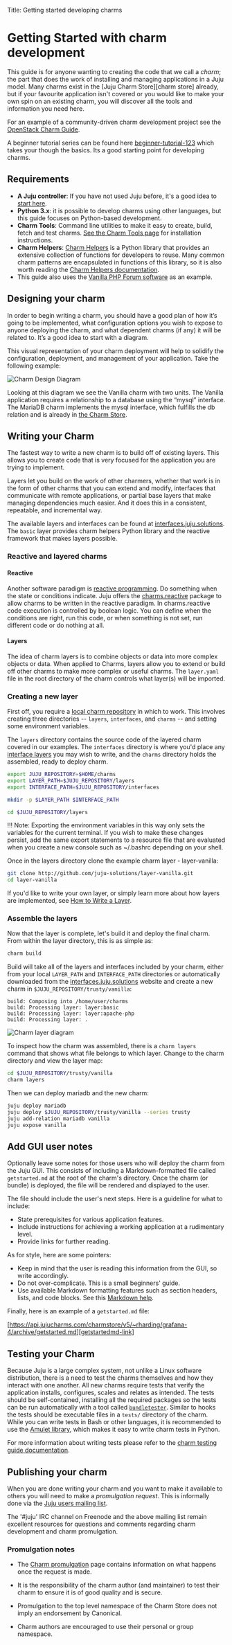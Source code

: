 Title: Getting started developing charms  

# Getting Started with charm development

This guide is for anyone wanting to creating the code that we call
 a _charm_; the part that does the work of installing and managing
applications in a Juju model. Many charms exist in the
[Juju Charm Store][charm store] already, but if your favourite application
isn't covered or you would like to make your own spin on an existing
charm, you will discover all the tools and information you need here.

For an example of a community-driven charm development project see the
[OpenStack Charm Guide][upstream-openstack-charms].

A beginner tutorial series can be found here [beginner-tutorial-123] which
takes your though the basics. Its a good starting point for developing charms.

## Requirements

  - **A Juju controller**: If you have not used Juju before, it's
  a good idea to [start here][getting-started].
  - **Python 3.x**: it is possible to develop charms using other languages,
  but this guide focuses on Python-based development.
  - **Charm Tools**: Command line utilities to make it easy to create,
  build, fetch and test charms. [See the Charm Tools page][charm-tools]
  for installation instructions.
  - **Charm Helpers**: [Charm Helpers][charm-helpers] is a Python library
  that provides an extensive collection of functions for developers to
  reuse. Many common charm patterns are encapsulated in functions of this
  library, so it is also worth reading the
  [Charm Helpers documentation][charm-helper-docs].
  - This guide also uses the [Vanilla PHP Forum software][vanilla] as an
  example.


## Designing your charm

In order to begin writing a charm, you should have a good plan of how it’s
going to be implemented, what configuration options you wish to expose to anyone
deploying the charm, and what dependent charms (if any) it will be related to.
It’s a good idea to start with a diagram.

This visual representation of your charm deployment will help to solidify the
configuration, deployment, and management of your application. Take the
following example:

![Charm Design Diagram](./media/vanilla-planning.png)

Looking at this diagram we see the Vanilla charm with two units. The Vanilla
application requires a relationship to a database using the “mysql” interface.
The MariaDB charm implements the mysql interface, which fulfills the db relation
and is already in [the Charm Store][mariadb].

## Writing your Charm

The fastest way to write a new charm is to build off of existing layers. This
allows you to create code that is very focused for the application you are
trying to implement.

Layers let you build on the work of other charmers, whether that work is in the
form of other charms that you can extend and modify, interfaces that communicate
with remote applications, or partial base layers that make managing dependencies
much easier. And it does this in a consistent, repeatable, and incremental way.

The available layers and interfaces can be found at
[interfaces.juju.solutions][interfaces]. The `basic`
layer provides charm helpers Python library and the reactive framework that
makes layers possible.


### Reactive and layered charms

#### Reactive

Another software paradigm is
[reactive programming][reactive]. Do
something when the state or conditions indicate. Juju offers the
[charms.reactive][charmsreactive] package to allow
charms to be written in the reactive paradigm. In charms.reactive code
execution is controlled by boolean logic. You can define when the conditions
are right, run this code, or when something is not set, run different code or
do nothing at all.

#### Layers

The idea of charm layers is to combine objects or data into more complex objects
or data. When applied to Charms, layers allow you to extend or build off
other charms to make more complex or useful charms. The `layer.yaml` file in
the root directory of the charm controls what layer(s) will be imported.

### Creating a new layer

First off, you require a [local charm repository][charms-local] in
which to work. This involves creating three directories -- `layers`,
`interfaces`, and `charms` -- and setting some environment variables.

The `layers` directory contains the source code of the layered charm covered in
our examples. The `interfaces` directory is where you'd place any
[interface layers][interface-layers]
you may wish to write, and the `charms` directory holds the assembled,
ready to deploy charm.

```bash
export JUJU_REPOSITORY=$HOME/charms
export LAYER_PATH=$JUJU_REPOSITORY/layers
export INTERFACE_PATH=$JUJU_REPOSITORY/interfaces

mkdir -p $LAYER_PATH $INTERFACE_PATH

cd $JUJU_REPOSITORY/layers
```

!!! Note:
    Exporting the environment variables in this way only sets the
    variables for the current terminal. If you wish to make these changes persist,
    add the same export statements to a resource file that are evaluated when you
    create a new console such as ~/.bashrc depending on your shell.

Once in the layers directory clone the example charm layer - layer-vanilla:

```bash
git clone http://github.com/juju-solutions/layer-vanilla.git
cd layer-vanilla
```

If you'd like to write your own layer, or simply learn more about how
layers are implemented, see 
[How to Write a Layer](./developer-layer-example.html).

### Assemble the layers

Now that the layer is complete, let's build it and deploy the final charm. From
within the layer directory, this is as simple as:  

```bash
charm build
```

Build will take all of the layers and interfaces included by your charm,
either from your local `LAYER_PATH` and `INTERFACE_PATH` directories or
automatically downloaded from the
[interfaces.juju.solutions][interfaces] website and create a new charm
in `$JUJU_REPOSITORY/trusty/vanilla`:

```
build: Composing into /home/user/charms
build: Processing layer: layer:basic
build: Processing layer: layer:apache-php
build: Processing layer: .
```

![Charm layer diagram](./media/vanilla-layers.png)

To inspect how the charm was assembled, there is a `charm layers` command that
shows what file belongs to which layer. Change to the charm directory and view
the layer map:  

```bash
cd $JUJU_REPOSITORY/trusty/vanilla
charm layers
```

Then we can deploy mariadb and the new charm:

```bash
juju deploy mariadb
juju deploy $JUJU_REPOSITORY/trusty/vanilla --series trusty
juju add-relation mariadb vanilla
juju expose vanilla
```

## Add GUI user notes

Optionally leave some notes for those users who will deploy the charm from the
Juju GUI. This consists of including a Markdown-formatted file called
`getstarted.md` at the root of the charm's directory. Once the charm (or
bundle) is deployed, the file will be rendered and displayed to the user.

The file should include the user's next steps. Here is a guideline for what to
include:

 - State prerequisites for various application features.
 - Include instructions for achieving a working application at a rudimentary
   level.
 - Provide links for further reading.

As for style, here are some pointers:

 - Keep in mind that the user is reading this information from the GUI, so
   write accordingly.
 - Do not over-complicate. This is a small beginners' guide.
 - Use available Markdown formatting features such as section headers, lists,
   and code blocks. See this [Markdown help][askubuntu-markdown].
   
Finally, here is an example of a `getstarted.md` file:

[https://api.jujucharms.com/charmstore/v5/~rharding/grafana-4/archive/getstarted.md][getstartedmd-link]

## Testing your Charm

Because Juju is a large complex system, not unlike a Linux software
distribution, there is a need to test the charms themselves and how they
interact with one another. All new charms require tests that verify the
application installs, configures, scales and relates as intended. The tests
should be self-contained, installing all the required packages so the tests
can be run automatically with a tool called
[`bundletester`][bundletester]. Similar to hooks the tests should be
executable files in a `tests/` directory of the charm.
While you can write tests in Bash or other languages, it is recommended to
use the [Amulet library][amulet], which makes it easy to write charm
tests in Python.

For more information about writing tests please refer to the
[charm testing guide documentation][charm testing].

## Publishing your charm


When you are done writing your charm and you want to make it available to
others you will need to make a *promulgation request*. This is informally done
via the [Juju users mailing list][mailing-list-juju].

The '#juju' IRC channel on Freenode and the above mailing list remain excellent
resources for questions and comments regarding charm development and charm
promulgation.

### Promulgation notes

- The [Charm promulgation][charm-promulgation] page contains information on what
  happens once the request is made.

- It is the responsibility of the charm author (and maintainer) to test
  their charm to ensure it is of good quality and is secure.

- Promulgation to the top level namespace of the Charm Store does not imply
  an endorsement by Canonical.

- Charm authors are encouraged to use their personal or group namespace.



<!-- LINKS -->

[charm-store]: https://jujucharms.com/
[getting-started]:    ./getting-started.html 
[charm-tools]:        ./tools-charm-tools.html
[charm-helpers]:      ./tools-charm-helpers.html
[charm-helper-docs]:  https://charm-helpers.readthedocs.io/
[interface-layers]:   ./developer-layers-interfaces.html
[vanilla]:            http://vanillaforums.org
[charms-local]:       ./charms-deploying.html#deploying-from-a-local-charm
[amulet]:             ./tools-amulet.html
[bundletester]:       https://github.com/juju-solutions/bundletester
[charm testing]:      ./developer-testing.html
[interfaces]:         http://interfaces.juju.solutions/
[charm-promulgation]: ./charm-promulgation.html
[reactive]: https://en.wikipedia.org/wiki/Reactive_programming
[charmsreactive]: https://charmsreactive.readthedocs.io/
[mailing-list-juju]: https://lists.ubuntu.com/mailman/listinfo/juju
[mariadb]: https://jujucharms.com/mariadb
[upstream-openstack-charms]: https://docs.openstack.org/charm-guide/
[askubuntu-markdown]: https://askubuntu.com/editing-help
[getstartedmd-link]: https://api.jujucharms.com/charmstore/v5/~rharding/grafana-4/archive/getstarted.md
[beginner-tutorial-123]: ./tutorial-01-example-charm.html